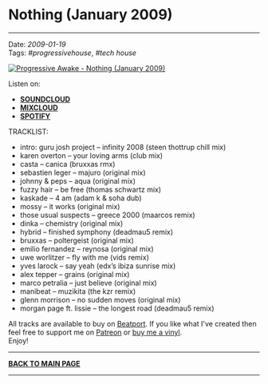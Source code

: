 # Nothing (January 2009)  

----

Date: *2009-01-19*  
Tags: *#progressivehouse*, *#tech house*  

[![Progressive Awake - Nothing (January 2009)](https://thumbnailer.mixcloud.com/unsafe/390x390/extaudio/7/5/5/e/5dd9-52ac-461d-b454-a8df39fcaf2b)](https://www.mixcloud.com/progressiveawake2008/nothing-january-2009/)

Listen on: 

<!-- * [**YOUTUBE**](FIXME) -->
* [**SOUNDCLOUD**](https://soundcloud.com/progawake200812/nothing-january-2009)
* [**MIXCLOUD**](https://www.mixcloud.com/progressiveawake2008/nothing-january-2009/)
* [**SPOTIFY**](https://open.spotify.com/playlist/54sh1oisuZPKnocYRVBV70?si=4b1c3e069baf4a6d)

TRACKLIST:  

* intro: guru josh project – infinity 2008 (steen thottrup chill mix)
* karen overton – your loving arms (club mix)
* casta – canica (bruxxas rmx)
* sebastien leger – majuro (original mix)
* johnny & peps – aqua (original mix)
* fuzzy hair – be free (thomas schwartz mix)
* kaskade – 4 am (adam k & soha dub)
* mossy – it works (original mix)
* those usual suspects – greece 2000 (maarcos remix)
* dinka – chemistry (original mix)
* hybrid – finished symphony (deadmau5 remix)
* bruxxas – poltergeist (original mix)
* emilio fernandez – reynosa (original mix)
* uwe worlitzer – fly with me (vids remix)
* yves larock – say yeah (edx’s ibiza sunrise mix)
* alex tepper – grains (original mix)
* marco petralia – just believe (original mix)
* manibeat – muzikita (the kzr remix)
* glenn morrison – no sudden moves (original mix)
* morgan page ft. lissie – the longest road (deadmau5 remix)

All tracks are available to buy on <a href="http://beatport.com" target="_blank">Beatport</a>. If you like what I've created then feel free to support me on [Patreon](https://www.patreon.com/shivioua) or [buy me a vinyl](https://www.buymeacoffee.com/shivioua).  
Enjoy!  

----

[**BACK TO MAIN PAGE**](./README.md)

---- 
